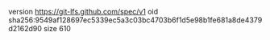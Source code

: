 version https://git-lfs.github.com/spec/v1
oid sha256:9549af128697ec5339ec5a3c03bc4703b6f1d5e98b1fe681a8de4379d2162d90
size 610
